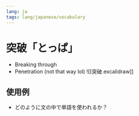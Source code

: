 ```yaml
---
lang: ja
tags: lang/japanese/vocabulary
---
```

# 突破「とっぱ」
- Breaking through
- Penetration (not that way lol)
![[突破.excalidraw]]
## 使用例
- どのように文の中で単語を使われるか？
